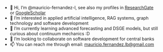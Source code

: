- 👋 Hi, I’m @mauricio-fernandez-l, see also my profiles in [ResearchGate](https://www.researchgate.net/profile/Mauricio-Fernandez-7) or [GoogleScholar](https://scholar.google.de/citations?user=pwQ_YNEAAAAJ&hl=de)
- 👀 I’m interested in applied artificial intelligence, RAG systems, graph technology and software development
- 🌱 I’m currently learning advanced forecasting and DSGE models, but still curious about continuum mechanics :D
- 💞️ I’m looking to collaborate on software development for central banks
- 📫 You can reach me through email: mauricio.fernandez.lb@gmail.com

<!---
mauricio-fernandez-l/mauricio-fernandez-l is a ✨ special ✨ repository because its `README.md` (this file) appears on your GitHub profile.
You can click the Preview link to take a look at your changes.
--->
